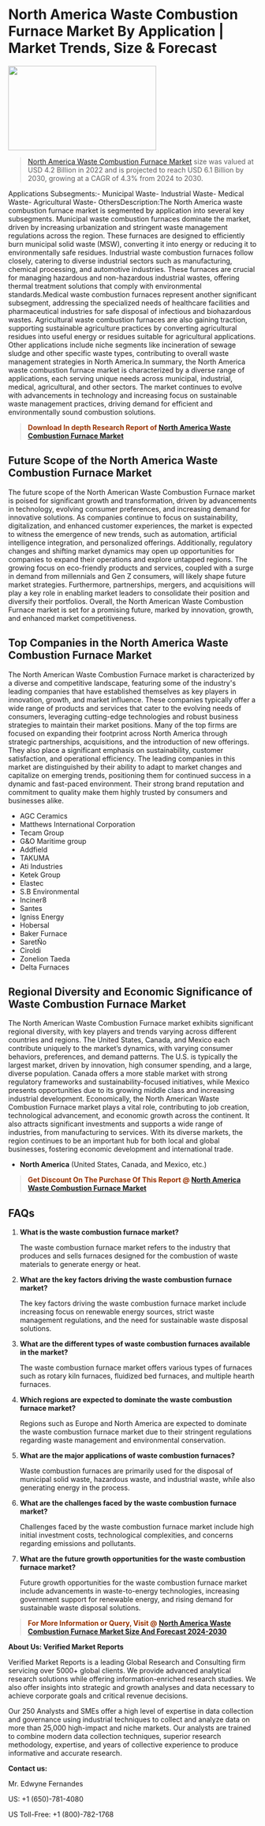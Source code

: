 <p><h1>North America Waste Combustion Furnace Market By Application | Market Trends, Size & Forecast</h1><p><img class="aligncenter size-medium wp-image-105565" src="https://ffe5etoiles.com/wp-content/uploads/2025/01/MST7-300x171.png" alt="" width="300" height="171" /></p><blockquote><p><a href="https://www.verifiedmarketreports.com/download-sample/?rid=225746&utm_source=Github-NA&utm_medium=359" target="_blank">North America Waste Combustion Furnace Market</a> size was valued at USD 4.2 Billion in 2022 and is projected to reach USD 6.1 Billion by 2030, growing at a CAGR of 4.3% from 2024 to 2030.</p></blockquote>Applications Subsegments:- Municipal Waste- Industrial Waste- Medical Waste- Agricultural Waste- OthersDescription:The North America waste combustion furnace market is segmented by application into several key subsegments. Municipal waste combustion furnaces dominate the market, driven by increasing urbanization and stringent waste management regulations across the region. These furnaces are designed to efficiently burn municipal solid waste (MSW), converting it into energy or reducing it to environmentally safe residues. Industrial waste combustion furnaces follow closely, catering to diverse industrial sectors such as manufacturing, chemical processing, and automotive industries. These furnaces are crucial for managing hazardous and non-hazardous industrial wastes, offering thermal treatment solutions that comply with environmental standards.Medical waste combustion furnaces represent another significant subsegment, addressing the specialized needs of healthcare facilities and pharmaceutical industries for safe disposal of infectious and biohazardous wastes. Agricultural waste combustion furnaces are also gaining traction, supporting sustainable agriculture practices by converting agricultural residues into useful energy or residues suitable for agricultural applications. Other applications include niche segments like incineration of sewage sludge and other specific waste types, contributing to overall waste management strategies in North America.In summary, the North America waste combustion furnace market is characterized by a diverse range of applications, each serving unique needs across municipal, industrial, medical, agricultural, and other sectors. The market continues to evolve with advancements in technology and increasing focus on sustainable waste management practices, driving demand for efficient and environmentally sound combustion solutions.</p><blockquote><p><span style="color: #993300;"><strong>Download In depth Research Report of <a href="https://www.verifiedmarketreports.com/download-sample/?rid=225746&utm_source=Github-NA&utm_medium=359">North America Waste Combustion Furnace Market</a></strong></span></p></blockquote><h2>Future Scope of the North America Waste Combustion Furnace Market</h2><p>The future scope of the North American Waste Combustion Furnace market is poised for significant growth and transformation, driven by advancements in technology, evolving consumer preferences, and increasing demand for innovative solutions. As companies continue to focus on sustainability, digitalization, and enhanced customer experiences, the market is expected to witness the emergence of new trends, such as automation, artificial intelligence integration, and personalized offerings. Additionally, regulatory changes and shifting market dynamics may open up opportunities for companies to expand their operations and explore untapped regions. The growing focus on eco-friendly products and services, coupled with a surge in demand from millennials and Gen Z consumers, will likely shape future market strategies. Furthermore, partnerships, mergers, and acquisitions will play a key role in enabling market leaders to consolidate their position and diversify their portfolios. Overall, the North American Waste Combustion Furnace market is set for a promising future, marked by innovation, growth, and enhanced market competitiveness.</p><h2>Top Companies in the North America Waste Combustion Furnace Market</h2><p>The North American Waste Combustion Furnace market is characterized by a diverse and competitive landscape, featuring some of the industry's leading companies that have established themselves as key players in innovation, growth, and market influence. These companies typically offer a wide range of products and services that cater to the evolving needs of consumers, leveraging cutting-edge technologies and robust business strategies to maintain their market positions. Many of the top firms are focused on expanding their footprint across North America through strategic partnerships, acquisitions, and the introduction of new offerings. They also place a significant emphasis on sustainability, customer satisfaction, and operational efficiency. The leading companies in this market are distinguished by their ability to adapt to market changes and capitalize on emerging trends, positioning them for continued success in a dynamic and fast-paced environment. Their strong brand reputation and commitment to quality make them highly trusted by consumers and businesses alike.</p><p><ul><li>AGC Ceramics </li><li> Matthews International Corporation </li><li> Tecam Group </li><li> G&O Maritime group </li><li> Addfield </li><li> TAKUMA </li><li> Ati Industries </li><li> Ketek Group </li><li> Elastec </li><li> S.B Environmental </li><li> Inciner8 </li><li> Santes </li><li> Igniss Energy </li><li> Hobersal </li><li> Baker Furnace </li><li> SaretÑo </li><li> Ciroldi </li><li> Zonelion Taeda </li><li> Delta Furnaces</li></ul></p><h2>Regional Diversity and Economic Significance of Waste Combustion Furnace Market</h2><p>The North American Waste Combustion Furnace market exhibits significant regional diversity, with key players and trends varying across different countries and regions. The United States, Canada, and Mexico each contribute uniquely to the market’s dynamics, with varying consumer behaviors, preferences, and demand patterns. The U.S. is typically the largest market, driven by innovation, high consumer spending, and a large, diverse population. Canada offers a more stable market with strong regulatory frameworks and sustainability-focused initiatives, while Mexico presents opportunities due to its growing middle class and increasing industrial development. Economically, the North American Waste Combustion Furnace market plays a vital role, contributing to job creation, technological advancement, and economic growth across the continent. It also attracts significant investments and supports a wide range of industries, from manufacturing to services. With its diverse markets, the region continues to be an important hub for both local and global businesses, fostering economic development and international trade.</p><ul> <li><strong>North America</strong> (United States, Canada, and Mexico, etc.)</li></ul><blockquote><p><span style="color: #993300;"><strong>Get Discount On The Purchase Of This Report @ <a href="https://www.verifiedmarketreports.com/ask-for-discount/?rid=225746&utm_source=Github-NA&utm_medium=359">North America Waste Combustion Furnace Market</a></strong></span></p></blockquote><h2>FAQs</h2><p><ol> <li> <strong>What is the waste combustion furnace market?</div><div></strong> <p>The waste combustion furnace market refers to the industry that produces and sells furnaces designed for the combustion of waste materials to generate energy or heat.</p> </li> <li> <strong>What are the key factors driving the waste combustion furnace market?</div><div></strong> <p>The key factors driving the waste combustion furnace market include increasing focus on renewable energy sources, strict waste management regulations, and the need for sustainable waste disposal solutions.</p> </li> <li> <strong>What are the different types of waste combustion furnaces available in the market?</div><div></strong> <p>The waste combustion furnace market offers various types of furnaces such as rotary kiln furnaces, fluidized bed furnaces, and multiple hearth furnaces.</p> </li> <li> <strong>Which regions are expected to dominate the waste combustion furnace market?</div><div></strong> <p>Regions such as Europe and North America are expected to dominate the waste combustion furnace market due to their stringent regulations regarding waste management and environmental conservation.</p> </li> <li> <strong>What are the major applications of waste combustion furnaces?</div><div></strong> <p>Waste combustion furnaces are primarily used for the disposal of municipal solid waste, hazardous waste, and industrial waste, while also generating energy in the process.</p> </li> <li> <strong>What are the challenges faced by the waste combustion furnace market?</div><div></strong> <p>Challenges faced by the waste combustion furnace market include high initial investment costs, technological complexities, and concerns regarding emissions and pollutants.</p> </li> <li> <strong>What are the future growth opportunities for the waste combustion furnace market?</div><div></strong> <p>Future growth opportunities for the waste combustion furnace market include advancements in waste-to-energy technologies, increasing government support for renewable energy, and rising demand for sustainable waste disposal solutions.</p> </li></ol></p><blockquote><p><span style="color: #993300;"><strong>For More Information or Query, Visit @ <a href="https://www.verifiedmarketreports.com/product/waste-combustion-furnace-market/">North America Waste Combustion Furnace Market Size And Forecast 2024-2030</a></strong></span></p></blockquote><p><strong>About Us: Verified Market Reports</strong></p><p>Verified Market Reports is a leading Global Research and Consulting firm servicing over 5000+ global clients. We provide advanced analytical research solutions while offering information-enriched research studies. We also offer insights into strategic and growth analyses and data necessary to achieve corporate goals and critical revenue decisions.</p><p>Our 250 Analysts and SMEs offer a high level of expertise in data collection and governance using industrial techniques to collect and analyze data on more than 25,000 high-impact and niche markets. Our analysts are trained to combine modern data collection techniques, superior research methodology, expertise, and years of collective experience to produce informative and accurate research.</p><p><strong>Contact us:</strong></p><p>Mr. Edwyne Fernandes</p><p>US: +1 (650)-781-4080</p><p>US Toll-Free: +1 (800)-782-1768</p>
